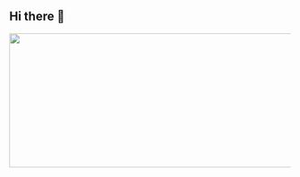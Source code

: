## Hi there 👋

<!--
**suhvin/suhvin** is a ✨ _special_ ✨ repository because its `README.md` (this file) appears on your GitHub profile.

Here are some ideas to get you started:

- 🔭 I’m currently working on ...
- 🌱 I’m currently learning ...
- 👯 I’m looking to collaborate on ...
- 🤔 I’m looking for help with ...
- 💬 Ask me about ...
- 📫 How to reach me: ...
- 😄 Pronouns: ...
- ⚡ Fun fact: ...
-->



<a href="https://github.com/devxb/gitanimals">
  <img
    src="https://render.gitanimals.org/lines/suhvin"
    width="600"
    height="240"
  />
</a>
  
